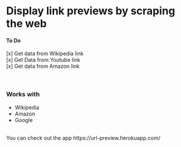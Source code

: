 # Display link previews by scraping the web

#### To Do

[x] Get data from Wikipedia link<br />
[x] Get Data from Youtube link<br />
[x] Get data from Amazon link<br />
<br />
<br />

<h3>Works with</h3>
<ul>
<li>Wikipedia</li>
<li>Amazon</li>
<li>Google</li>
</ul>
<br />
You can check out the app https://url-preview.herokuapp.com/
